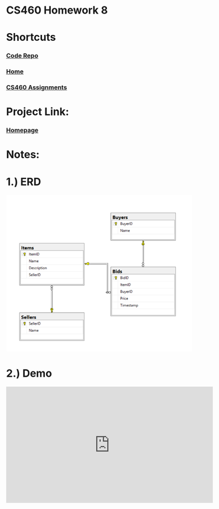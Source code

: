 # CS460 Homework 8

# Shortcuts
### [Code Repo](https://github.com/joshua-martinez95/joshua-martinez95.github.io/tree/master/homework8) 
### [Home](../index.md) 
### [CS460 Assignments](portMain-cs460.md) 

# Project Link:

### [Homepage](../homework8/)

# Notes:

# 1.) ERD
![Image of ERD](../images/erdHW8.PNG)

# 2.) Demo
<iframe width="560" height="315" src="https://www.youtube.com/embed/ciqaORWslfo" frameborder="0" allow="accelerometer; autoplay; encrypted-media; gyroscope; picture-in-picture" allowfullscreen></iframe>

